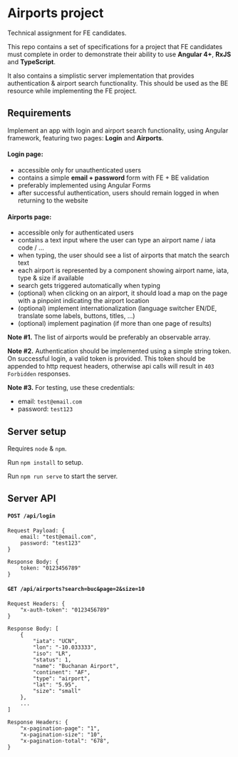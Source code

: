 # Airports project

Technical assignment for FE candidates.

This repo contains a set of specifications for a project that FE candidates must complete in order to demonstrate their ability to use **Angular 4+**, **RxJS** and **TypeScript**.

It also contains a simplistic server implementation that provides authentication & airport search functionality. This should be used as the BE resource while implementing the FE project.

## Requirements

Implement an app with login and airport search functionality, using Angular framework, featuring two pages: **Login** and **Airports**.

#### Login page:

- accessible only for unauthenticated users
- contains a simple **email + password** form with FE + BE validation
- preferably implemented using Angular Forms
- after successful authentication, users should remain logged in when returning to the website

#### Airports page:

- accessible only for authenticated users
- contains a text input where the user can type an airport name / iata code / ...
- when typing, the user should see a list of airports that match the search text
- each airport is represented by a component showing airport name, iata, type & size if available
- search gets triggered automatically when typing
- (optional) when clicking on an airport, it should load a map on the page with a pinpoint indicating the airport location
- (optional) implement internationalization (language switcher EN/DE, translate some labels, buttons, titles, ...)
- (optional) implement pagination (if more than one page of results)

**Note #1.** The list of airports would be preferably an observable array.

**Note #2.** Authentication should be implemented using a simple string token. On successful login, a valid token is provided. This token should be appended to http request headers, otherwise api calls will result in `403 Forbidden` responses.

**Note #3.** For testing, use these credentials:

- email: `test@email.com`
- password: `test123`

## Server setup

Requires `node` & `npm`.

Run `npm install` to setup.

Run `npm run serve` to start the server.


## Server API

#### `POST /api/login`
```
Request Payload: {
	email: "test@email.com",
	password: "test123"
}

Response Body: {
	token: "0123456789"
}
```


#### `GET /api/airports?search=buc&page=2&size=10`
```
Request Headers: {
	"x-auth-token": "0123456789"
}

Response Body: [
    {
        "iata": "UCN",
        "lon": "-10.033333",
        "iso": "LR",
        "status": 1,
        "name": "Buchanan Airport",
        "continent": "AF",
        "type": "airport",
        "lat": "5.95",
        "size": "small"
    },
    ...
]

Response Headers: {
	"x-pagination-page": "1",
	"x-pagination-size": "10",
	"x-pagination-total": "678",
}
```